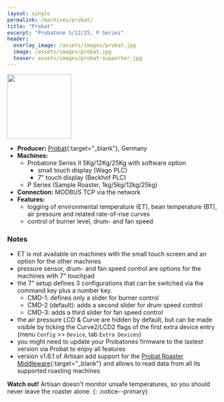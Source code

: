 ```yaml
---
layout: single
permalink: /machines/probat/
title: "Probat"
excerpt: "Probatone 5/12/25, P Series"
header:
  overlay_image: /assets/images/probat.jpg
  image: /assets/images/probat.jpg
  teaser: assets/images/probat-supporter.jpg
---
```


<img class="tab-image" src="{{ site.baseurl }}/assets/images/supporter-badge.png" width="150px">

* __Producer:__ [Probat](http://www.probat-shoproaster.com/en/home/){:target="_blank"}, Germany
* __Machines:__ 
  - Probatone Series II 5Kg/12Kg/25Kg with software option
     - small touch display (Wago PLC)
     - 7" touch display (Beckhof PLC)
  - P Series (Sample Roaster, 1kg/5kg/12kg/25kg) 
* __Connection:__ MODBUS TCP via the network
* __Features:__ 
  - logging of environmental temperature (ET), bean temperature (BT), air pressure and related rate-of-rise curves
  - control of burner level, drum- and fan speed

  

### Notes

- ET is not available on machines with the small touch screen and an option for the other machines
- pressure sensor, drum- and fan speed control are options for the machines with 7" touchpad
- the 7" setup defines 3 configurations that can be switched via the command key plus a number key.
  * CMD-1: defines only a slider for burner control
  * CMD-2 (default): adds a second slider for drum speed control
  * CMD-3: adds a third slider for fan speed control
- the air pressure LCD & Curve are hidden by default, but can be made visible by ticking the Curve2/LCD2 flags of the first extra device entry (menu `Config` >> `Device`, tab `Extra Devices`)
- you might need to update your Probatones firmware to the lastest version via Probat to enjoy all features
- version v1.6.1 of Artisan add support for the [Probat Roaster Middleware](https://www.probat.com/en/products/shoproaster/produkte/roasters/probatone-series/){:target="_blank"} and allows to read data from all its supported roasting machines


**Watch out!** Artisan doesn't monitor unsafe temperatures, so you should never leave the roaster alone.
{: .notice--primary}